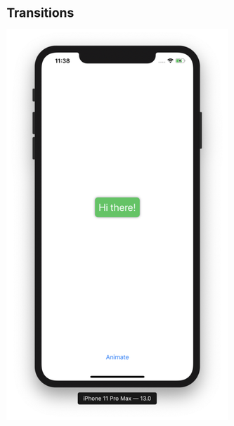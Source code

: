 # Transitions

![alt_text](https://github.com/ram4ik/Transitions/blob/master/Transitions/Assets.xcassets/Screenshot%202019-09-27%20at%2011.38.07.imageset/Screenshot%202019-09-27%20at%2011.38.07.png)

